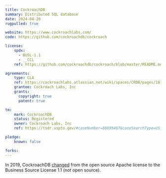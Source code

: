 ```yaml
---
title: CockroachDB
summary: Distributed SQL database
date: 2024-04-20
rugpulled: true

website: https://www.cockroachlabs.com/
code: https://github.com/cockroachdb/cockroach

license:
    spdx:
      - BUSL-1.1
      - __CCL
    ref: https://github.com/cockroachdb/cockroach/blob/master/README.md#licensing

agreements:
    type: CLA
    ref: https://cockroachlabs.atlassian.net/wiki/spaces/CRDB/pages/181469476/Submitting+your+contribution
    grantee: Cockroach Labs, Inc
    grants:
      copyright: true
      patent: true

tm:
    mark: CockroachDB
    status: Registered
    owner: Cockroach Labs, Inc
    ref: https://tsdr.uspto.gov/#caseNumber=86899467&caseSearchType=US_APPLICATION&caseType=DEFAULT&searchType=statusSearch

pledge:
    known: false

forks:
---
```

In 2019, CockroachDB [changed](https://www.cockroachlabs.com/blog/oss-relicensing-cockroachdb/) from the open source Apache license to the Business Source License 1.1 (not open source).
